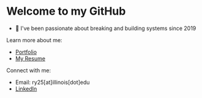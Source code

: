 # Welcome to my GitHub

- 🌱 I've been passionate about breaking and building systems since 2019

Learn more about me:
- [Portfolio](https://yangr0.github.io)
- [My Resume](https://github.com/yangr0/resume)

Connect with me:
- Email: ry25[at]illinois[dot]edu
- [LinkedIn](https://www.linkedin.com/in/yangr0)
